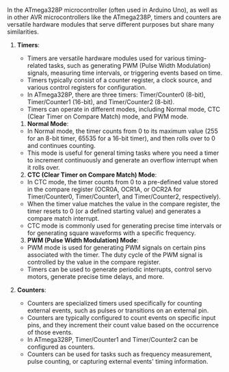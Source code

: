 In the ATmega328P microcontroller (often used in Arduino Uno), as well as in other AVR microcontrollers like the ATmega238P, timers and counters are versatile hardware modules that serve different purposes but share many similarities. 

1. **Timers**:
    
    - Timers are versatile hardware modules used for various timing-related tasks, such as generating PWM (Pulse Width Modulation) signals, measuring time intervals, or triggering events based on time.
    - Timers typically consist of a counter register, a clock source, and various control registers for configuration.
    - In ATmega328P, there are three timers: Timer/Counter0 (8-bit), Timer/Counter1 (16-bit), and Timer/Counter2 (8-bit).
    - Timers can operate in different modes, including Normal mode, CTC (Clear Timer on Compare Match) mode, and PWM mode.
    1. **Normal Mode**:
    
    - In Normal mode, the timer counts from 0 to its maximum value (255 for an 8-bit timer, 65535 for a 16-bit timer), and then rolls over to 0 and continues counting.
    - This mode is useful for general timing tasks where you need a timer to increment continuously and generate an overflow interrupt when it rolls over.
    
	2. **CTC (Clear Timer on Compare Match) Mode**:
    
    - In CTC mode, the timer counts from 0 to a pre-defined value stored in the compare register (OCR0A, OCR1A, or OCR2A for Timer/Counter0, Timer/Counter1, and Timer/Counter2, respectively).
    - When the timer value matches the value in the compare register, the timer resets to 0 (or a defined starting value) and generates a compare match interrupt.
    - CTC mode is commonly used for generating precise time intervals or for generating square waveforms with a specific frequency.
     
	 3. **PWM (Pulse Width Modulation) Mode**:
    
    - PWM mode is used for generating PWM signals on certain pins associated with the timer. The duty cycle of the PWM signal is controlled by the value in the compare register.
    - Timers can be used to generate periodic interrupts, control servo motors, generate precise time delays, and more.
    

2. **Counters**:
    
    - Counters are specialized timers used specifically for counting external events, such as pulses or transitions on an external pin.
    - Counters are typically configured to count events on specific input pins, and they increment their count value based on the occurrence of those events.
    - In ATmega328P, Timer/Counter1 and Timer/Counter2 can be configured as counters.
    - Counters can be used for tasks such as frequency measurement, pulse counting, or capturing external events' timing information.
